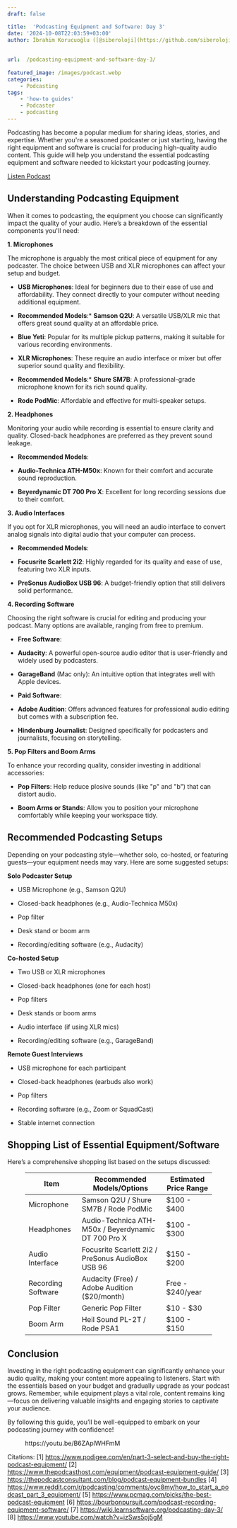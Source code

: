```yaml
---
draft: false

title:  'Podcasting Equipment and Software: Day 3'
date: '2024-10-08T22:03:59+03:00'
author: İbrahim Korucuoğlu ([@siberoloji](https://github.com/siberoloji))
 
 
url:  /podcasting-equipment-and-software-day-3/
 
featured_image: /images/podcast.webp
categories:
    - Podcasting
tags:
    - 'how-to guides'
    - Podcaster
    - podcasting
---
```



Podcasting has become a popular medium for sharing ideas, stories, and expertise. Whether you're a seasoned podcaster or just starting, having the right equipment and software is crucial for producing high-quality audio content. This guide will help you understand the essential podcasting equipment and software needed to kickstart your podcasting journey.


<!-- wp:buttons -->
<div class="wp-block-buttons"><!-- wp:button -->
<div class="wp-block-button"><a class="wp-block-button__link wp-element-button" href="https://podcasters.spotify.com/pod/show/siberoloji/episodes/Podcasting-Equipment-and-Software-Day-3-e2pn90k" target="_blank" rel="noreferrer noopener">Listen Podcast</a></div>
<!-- /wp:button --></div>
<!-- /wp:buttons -->


## Understanding Podcasting Equipment



When it comes to podcasting, the equipment you choose can significantly impact the quality of your audio. Here’s a breakdown of the essential components you'll need:



**1. Microphones**



The microphone is arguably the most critical piece of equipment for any podcaster. The choice between USB and XLR microphones can affect your setup and budget.


* **USB Microphones**: Ideal for beginners due to their ease of use and affordability. They connect directly to your computer without needing additional equipment.

* **Recommended Models**:* **Samson Q2U**: A versatile USB/XLR mic that offers great sound quality at an affordable price.

* **Blue Yeti**: Popular for its multiple pickup patterns, making it suitable for various recording environments.



* **XLR Microphones**: These require an audio interface or mixer but offer superior sound quality and flexibility.

* **Recommended Models**:* **Shure SM7B**: A professional-grade microphone known for its rich sound quality.

* **Rode PodMic**: Affordable and effective for multi-speaker setups.






**2. Headphones**



Monitoring your audio while recording is essential to ensure clarity and quality. Closed-back headphones are preferred as they prevent sound leakage.


* **Recommended Models**:

* **Audio-Technica ATH-M50x**: Known for their comfort and accurate sound reproduction.

* **Beyerdynamic DT 700 Pro X**: Excellent for long recording sessions due to their comfort.




**3. Audio Interfaces**



If you opt for XLR microphones, you will need an audio interface to convert analog signals into digital audio that your computer can process.


* **Recommended Models**:

* **Focusrite Scarlett 2i2**: Highly regarded for its quality and ease of use, featuring two XLR inputs.

* **PreSonus AudioBox USB 96**: A budget-friendly option that still delivers solid performance.




**4. Recording Software**



Choosing the right software is crucial for editing and producing your podcast. Many options are available, ranging from free to premium.


* **Free Software**:

* **Audacity**: A powerful open-source audio editor that is user-friendly and widely used by podcasters.

* **GarageBand** (Mac only): An intuitive option that integrates well with Apple devices.

* **Paid Software**:

* **Adobe Audition**: Offers advanced features for professional audio editing but comes with a subscription fee.

* **Hindenburg Journalist**: Designed specifically for podcasters and journalists, focusing on storytelling.




**5. Pop Filters and Boom Arms**



To enhance your recording quality, consider investing in additional accessories:


* **Pop Filters**: Help reduce plosive sounds (like "p" and "b") that can distort audio.

* **Boom Arms or Stands**: Allow you to position your microphone comfortably while keeping your workspace tidy.




## Recommended Podcasting Setups



Depending on your podcasting style—whether solo, co-hosted, or featuring guests—your equipment needs may vary. Here are some suggested setups:



**Solo Podcaster Setup**


* USB Microphone (e.g., Samson Q2U)

* Closed-back headphones (e.g., Audio-Technica M50x)

* Pop filter

* Desk stand or boom arm

* Recording/editing software (e.g., Audacity)




**Co-hosted Setup**


* Two USB or XLR microphones

* Closed-back headphones (one for each host)

* Pop filters

* Desk stands or boom arms

* Audio interface (if using XLR mics)

* Recording/editing software (e.g., GarageBand)




**Remote Guest Interviews**


* USB microphone for each participant

* Closed-back headphones (earbuds also work)

* Pop filters

* Recording software (e.g., Zoom or SquadCast)

* Stable internet connection




## Shopping List of Essential Equipment/Software



Here’s a comprehensive shopping list based on the setups discussed:


<!-- wp:table -->
<figure class="wp-block-table"><table class="has-fixed-layout"><thead><tr><th>Item</th><th>Recommended Models/Options</th><th>Estimated Price Range</th></tr></thead><tbody><tr><td>Microphone</td><td>Samson Q2U / Shure SM7B / Rode PodMic</td><td>$100 - $400</td></tr><tr><td>Headphones</td><td>Audio-Technica ATH-M50x / Beyerdynamic DT 700 Pro X</td><td>$100 - $300</td></tr><tr><td>Audio Interface</td><td>Focusrite Scarlett 2i2 / PreSonus AudioBox USB 96</td><td>$150 - $200</td></tr><tr><td>Recording Software</td><td>Audacity (Free) / Adobe Audition ($20/month)</td><td>Free - $240/year</td></tr><tr><td>Pop Filter</td><td>Generic Pop Filter</td><td>$10 - $30</td></tr><tr><td>Boom Arm</td><td>Heil Sound PL-2T / Rode PSA1</td><td>$100 - $150</td></tr></tbody></table></figure>
<!-- /wp:table -->


## Conclusion



Investing in the right podcasting equipment can significantly enhance your audio quality, making your content more appealing to listeners. Start with the essentials based on your budget and gradually upgrade as your podcast grows. Remember, while equipment plays a vital role, content remains king—focus on delivering valuable insights and engaging stories to captivate your audience.



By following this guide, you’ll be well-equipped to embark on your podcasting journey with confidence!


<!-- wp:embed {"url":"https://youtu.be/B6ZAplWHFmM","type":"video","providerNameSlug":"youtube","responsive":true,"className":"wp-embed-aspect-4-3 wp-has-aspect-ratio"} -->
<figure class="wp-block-embed is-type-video is-provider-youtube wp-block-embed-youtube wp-embed-aspect-4-3 wp-has-aspect-ratio"><div class="wp-block-embed__wrapper">
https://youtu.be/B6ZAplWHFmM
</div></figure>
<!-- /wp:embed -->


Citations: [1] https://www.podigee.com/en/part-3-select-and-buy-the-right-podcast-equipment/ [2] https://www.thepodcasthost.com/equipment/podcast-equipment-guide/ [3] https://thepodcastconsultant.com/blog/podcast-equipment-bundles [4] https://www.reddit.com/r/podcasting/comments/oyc8my/how_to_start_a_podcast_part_3_equipment/ [5] https://www.pcmag.com/picks/the-best-podcast-equipment [6] https://bourbonpursuit.com/podcast-recording-equipment-software/ [7] https://wiki.learnsoftware.org/podcasting-day-3/ [8] https://www.youtube.com/watch?v=izSws5pj5gM
